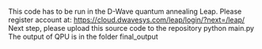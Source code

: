 This code has to be run in the D-Wave quantum annealing Leap.
Please register account at: https://cloud.dwavesys.com/leap/login/?next=/leap/
Next step, please upload this source code to the repository
python main.py
The output of QPU is in the folder final_output
